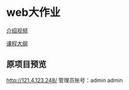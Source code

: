 # web大作业


<a href='https://www.bilibili.com/video/BV1g94y1e7MW'>介绍视频</a>

<a href='https://www.yuque.com/xiaqing-en2ii/dd4qwk/bw46pdvkfvqdgq0d'>课程大纲</a>

## 原项目预览

http://121.4.123.248/
管理员账号：admin  admin


